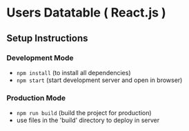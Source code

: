 # Users Datatable ( React.js )

## Setup Instructions

### Development Mode
- `npm install` (to install all dependencies)
- `npm start` (start development server and open in browser)

### Production Mode
- `npm run build` (build the project for production)
- use files in the 'build' directory to deploy in server